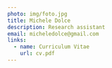 ```yaml
---
photo: img/foto.jpg
title: Michele Dolce
description: Research assistant
email: micheledolce@gmail.com
links:
  - name: Curriculum Vitae
    url: cv.pdf
---
```


